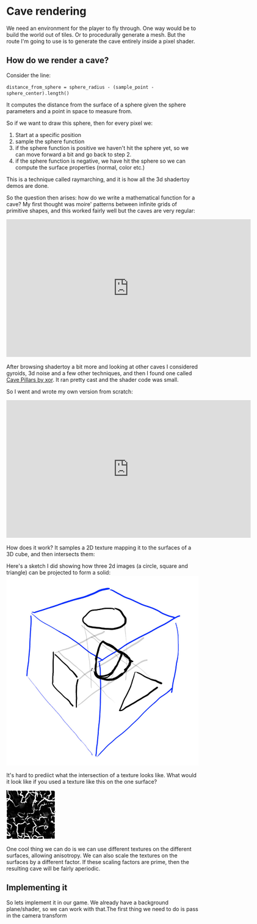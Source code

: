 # Cave rendering

We need an environment for the player to fly through. One way would be
to build the world out of tiles. Or to procedurally generate a mesh.
But the route I'm going to use is to generate the cave entirely inside
a pixel shader.


## How do we render a cave?

Consider the line:
```
distance_from_sphere = sphere_radius - (sample_point - sphere_center).length() 
```
It computes the distance from the surface of a sphere given the sphere
parameters and a point in space to measure from.

So if we want to draw this sphere, then for every pixel we:
1) Start at a specific position
2) sample the sphere function
3) if the sphere function is positive we haven't hit the sphere yet, so we can move forward a bit and go back to step 2.
4) if the sphere function is negative, we have hit the sphere so we can compute the surface properties (normal, color etc.)

This is a technique called raymarching, and it is how all the 3d 
shadertoy demos are done.

So the question then arises: how do we write a mathematical function for
a cave? My first thought was moire' patterns between infinite grids of
primitive shapes, and this worked fairly well but the caves
are very regular:

<iframe width="640" height="360" frameborder="0" src="https://www.shadertoy.com/embed/3sGBWt?gui=true&t=10&paused=true&muted=false" allowfullscreen></iframe>

After browsing shadertoy a bit more and looking at other caves I considered
gyroids, 3d noise and a few other techniques, and then I found one called
[Cave Pillars by xor](https://www.shadertoy.com/view/Xsd3z7). It ran pretty
cast and the shader code was small. 

So I went and wrote my own version from scratch:
<iframe width="640" height="360" frameborder="0" src="https://www.shadertoy.com/embed/tltyRB?gui=true&t=10&paused=true&muted=false" allowfullscreen></iframe>

How does it work? It samples a 2D texture mapping it to the surfaces of
a 3D cube, and then intersects them:

Here's a sketch I did showing how three 2d images (a circle, square and
triangle) can be projected to form a solid:
![Intersections](cube_intersection.jpg)

It's hard to prediict what the intersection of a texture looks like. 
What would it look like if you used a texture like this on the one 
surface?

![guess](guess.jpg)

One cool thing we can do is we can use different textures on the
different surfaces, allowing anisotropy. We can also scale the textures
on the surfaces by a different factor. If these scaling factors are
prime, then the resulting cave will be fairly aperiodic. 

## Implementing it
So lets implement it in our game. We already have a background 
plane/shader, so we can work with that.The first thing we need to do is 
pass in the camera transform


<canvas id="pilot_cave_rendering"></canvas>

